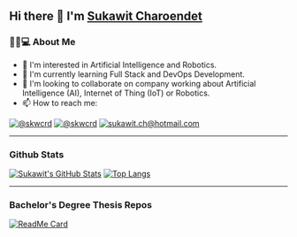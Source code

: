 ## Hi there 👋 I'm [Sukawit Charoendet](https://github.com/skwcrd)

### 👨🏻💻 About Me
- 👀 I'm interested in Artificial Intelligence and Robotics.
- 🌱 I'm currently learning Full Stack and DevOps Development.
- 💞️ I'm looking to collaborate on company working about Artificial Intelligence (AI), Internet of Thing (IoT) or Robotics.
- 📫 How to reach me:

[![@skwcrd](https://img.shields.io/badge/-Github-000?style=flat&logo=Github&logoColor=white)](https://github.com/skwcrd)
[![@skwcrd](https://img.shields.io/badge/-LinkedIn-blue?style=flat&logo=Linkedin&logoColor=white)](https://www.linkedin.com/in/skwcrd)
[![sukawit.ch@hotmail.com](https://img.shields.io/badge/-Gmail-c14438?style=flat&logo=Gmail&logoColor=white)](mailto:sukawit.ch@hotmail.com)

---

### Github Stats

[![Sukawit's GitHub Stats](https://github-readme-stats.vercel.app/api?username=skwcrd&show_icons=true)](https://github.com/skwcrd)
[![Top Langs](https://github-readme-stats.vercel.app/api/top-langs/?username=skwcrd&show_icons=true&layout=compact)](https://github.com/skwcrd)

---

### Bachelor's Degree Thesis Repos

[![ReadMe Card](https://github-readme-stats.vercel.app/api/pin/?username=skwcrd&repo=long-life-burning&show_owner=true)](https://github.com/skwcrd/long-life-burning)
